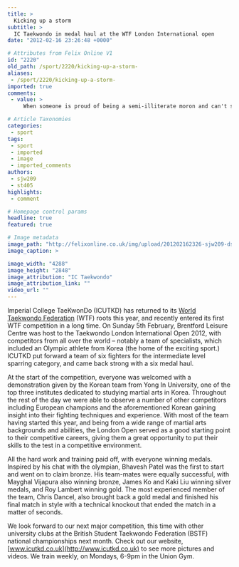 ```yaml
---
title: >
  Kicking up a storm
subtitle: >
  IC Taekwondo in medal haul at the WTF London International open
date: "2012-02-16 23:26:48 +0000"

# Attributes from Felix Online V1
id: "2220"
old_path: /sport/2220/kicking-up-a-storm-
aliases:
 - /sport/2220/kicking-up-a-storm-
imported: true
comments:
 - value: >
     When someone is proud of being a semi-illiterate moron and can't stand it bsacuee someone else is not. Even worse is when they are too cowardly to use their own name.,are you going to be back on FuckedHard18? your past three scenes were quite <a href="http://wqrwdku.com">enoyajble</a>! do you have a formspring or tumblr too? are you in a relationship or single? just asking! thanks!, machine than most common autom insurance rates buy viagra on line

# Article Taxonomies
categories:
 - sport
tags:
 - sport
 - imported
 - image
 - imported_comments
authors:
 - sjw209
 - st405
highlights:
 - comment

# Homepage control params
headline: true
featured: true

# Image metadata
image_path: "http://felixonline.co.uk/img/upload/201202162326-sjw209-dsc_0020.jpg"
image_caption: >

image_width: "4288"
image_height: "2848"
image_attribution: "IC Taekwondo"
image_attribution_link: ""
video_url: ""
---
```


Imperial College TaeKwonDo (ICUTKD) has returned to its [World Taekwondo Federation](http://www.wtf.org/) (WTF) roots this year, and recently entered its first WTF competition in a long time. On Sunday 5th February, Brentford Leisure Centre was host to the Taekwondo London International Open 2012, with competitors from all over the world – notably a team of specialists, which included an Olympic athlete from Korea (the home of the exciting sport.) ICUTKD put forward a team of six fighters for the intermediate level sparring category, and came back strong with a six medal haul.

At the start of the competition, everyone was welcomed with a demonstration given by the Korean team from Yong In University, one of the top three institutes dedicated to studying martial arts in Korea. Throughout the rest of the day we were able to observe a number of other competitors including European champions and the aforementioned Korean gaining insight into their fighting techniques and experience. With most of the team having started this year, and being from a wide range of martial arts backgrounds and abilities, the London Open served as a good starting point to their competitive careers, giving them a great opportunity to put their skills to the test in a competitive environment.

All the hard work and training paid off, with everyone winning medals. Inspired by his chat with the olympian, Bhavesh Patel was the first to start and went on to claim bronze. His team-mates were equally successful, with Mayghal Vijapura also winning bronze, James Ko and Kaki Liu winning silver medals, and Roy Lambert winning gold. The most experienced member of the team, Chris Dancel, also brought back a gold medal and finished his final match in style with a technical knockout that ended the match in a matter of seconds.

We look forward to our next major competition, this time with other university clubs at the British Student Taekwondo Federation (BSTF) national championships next month. Check out our website, [www.icutkd.co.uk](http://www.icutkd.co.uk) to see more pictures and videos. We train weekly, on Mondays, 6-9pm in the Union Gym.
